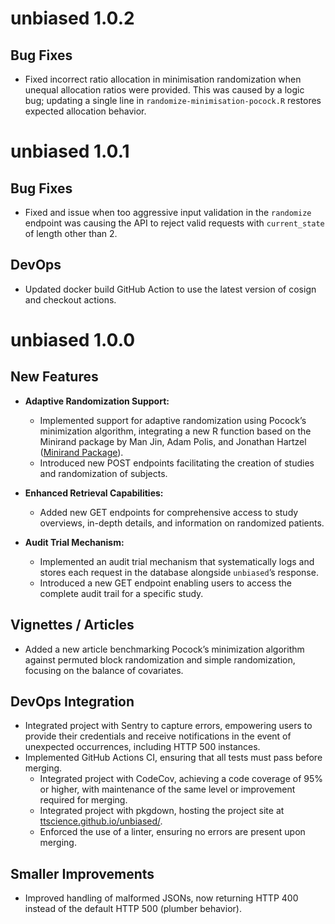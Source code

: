 # unbiased 1.0.2

## Bug Fixes

- Fixed incorrect ratio allocation in minimisation randomization when unequal allocation ratios were provided. This was caused by a logic bug; updating a single line in `randomize-minimisation-pocock.R` restores expected allocation behavior.

# unbiased 1.0.1

## Bug Fixes

- Fixed and issue when too aggressive input validation in the `randomize` endpoint was causing the API to reject valid requests with `current_state` of length other than 2.

## DevOps

- Updated docker build GitHub Action to use the latest version of cosign and checkout actions.

# unbiased 1.0.0

## New Features

- **Adaptive Randomization Support:**
  - Implemented support for adaptive randomization using Pocock’s minimization algorithm, integrating a new R function based on the Minirand package by Man Jin, Adam Polis, and Jonathan Hartzel ([Minirand Package](https://CRAN.R-project.org/package=Minirand)).
  - Introduced new POST endpoints facilitating the creation of studies and randomization of subjects.

- **Enhanced Retrieval Capabilities:**
  - Added new GET endpoints for comprehensive access to study overviews, in-depth details, and information on randomized patients.

- **Audit Trial Mechanism:**
  - Implemented an audit trial mechanism that systematically logs and stores each request in the database alongside `unbiased`’s response.
  - Introduced a new GET endpoint enabling users to access the complete audit trail for a specific study.

## Vignettes / Articles

- Added a new article benchmarking Pocock’s minimization algorithm against permuted block randomization and simple randomization, focusing on the balance of covariates.

## DevOps Integration

- Integrated project with Sentry to capture errors, empowering users to provide their credentials and receive notifications in the event of unexpected occurrences, including HTTP 500 instances.
- Implemented GitHub Actions CI, ensuring that all tests must pass before merging.
  - Integrated project with CodeCov, achieving a code coverage of 95% or higher, with maintenance of the same level or improvement required for merging.
  - Integrated project with pkgdown, hosting the project site at [ttscience.github.io/unbiased/](https://ttscience.github.io/unbiased/).
  - Enforced the use of a linter, ensuring no errors are present upon merging.

## Smaller Improvements

- Improved handling of malformed JSONs, now returning HTTP 400 instead of the default HTTP 500 (plumber behavior).
